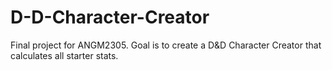 # D-D-Character-Creator
Final project for ANGM2305. Goal is to create a D&amp;D Character Creator that calculates all starter stats.
